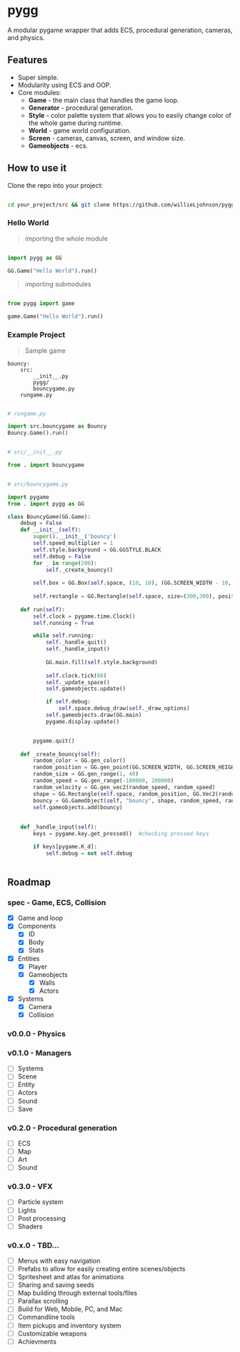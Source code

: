 # pygg

A modular pygame wrapper that adds ECS, procedural generation, cameras, and physics.

## Features

- Super simple.
- Modularity using ECS and OOP.
- Core modules:
    - **Game** - the main class that handles the game loop.
    - **Generator** - procedural generation.
    - **Style** - color palette system that allows you to easily change color of the whole game during runtime.
    - **World** - game world configuration.
    - **Screen** - cameras, canvas, screen, and window size.
    - **Gameobjects** - ecs.

## How to use it

 Clone the repo into your project:

```bash

cd your_project/src && git clone https://github.com/willieLjohnson/pygg.git

```

### Hello World

> importing the whole module

```python

import pygg as GG

GG.Game("Hello World").run()

```

> importing submodules

```python

from pygg import game

game.Game("Hello World").run()


```

### Example Project

> Sample game

```
bouncy:
    src:
        __init__.py
        pygg/
        bouncygame.py
    rungame.py
```

```python

# rungame.py

import src.bouncygame as Bouncy
Bouncy.Game().run()

```

```python

# src/__init__.py

from . import bouncygame

```


```python

# src/bouncygame.py

import pygame
from . import pygg as GG

class BouncyGame(GG.Game):
    debug = False
    def __init__(self):
        super().__init__('bouncy')
        self.speed_multiplier = 1
        self.style.background = GG.GGSTYLE.BLACK
        self.debug = False
        for _ in range(200):
            self._create_bouncy()
            
        self.box = GG.Box(self.space, (10, 10), (GG.SCREEN_WIDTH - 10, GG.SCREEN_HEIGHT - 10), 1, 0)
        
        self.rectangle = GG.Rectangle(self.space, size=(300,300), position=(GG.SCREEN_WIDTH / 2, GG.SCREEN_HEIGHT / 2))
        
    def run(self):
        self.clock = pygame.time.Clock()
        self.running = True

        while self.running:
            self._handle_quit()
            self._handle_input()
            
            GG.main.fill(self.style.background) 
            
            self.clock.tick(60)
            self._update_space()
            self.gameobjects.update()

            if self.debug:
                self.space.debug_draw(self._draw_options)
            self.gameobjects.draw(GG.main)
            pygame.display.update()


        pygame.quit()
    
    def _create_bouncy(self):
        random_color = GG.gen_color()
        random_position = GG.gen_point(GG.SCREEN_WIDTH, GG.SCREEN_HEIGHT)
        random_size = GG.gen_range(1, 40)
        random_speed = GG.gen_range(-100000, 100000)
        random_velocity = GG.gen_vec2(random_speed, random_speed)
        shape = GG.Rectangle(self.space, random_position, GG.Vec2(random_size, random_size), random_color)
        bouncy = GG.GameObject(self, "bouncy", shape, random_speed, random_velocity)
        self.gameobjects.add(bouncy)
        
             
    def _handle_input(self):
        keys = pygame.key.get_pressed()  #checking pressed keys

        if keys[pygame.K_d]:
            self.debug = not self.debug
            
```

## Roadmap


### spec - Game, ECS, Collision

- [x] Game and loop
- [x] Components
  - [x] ID
  - [x] Body
  - [x] Stats
- [x] Entities
  - [x] Player
  - [x] Gameobjects
    - [x] Walls
    - [x] Actors
- [x] Systems
  - [x] Camera
  - [x] Collision

### v0.0.0 - Physics



### v0.1.0 - Managers

- [ ] Systems
- [ ] Scene
- [ ] Entity
- [ ] Actors
- [ ] Sound
- [ ] Save

### v0.2.0 - Procedural generation

- [ ] ECS
- [ ] Map
- [ ] Art
- [ ] Sound

### v0.3.0 - VFX

- [ ] Particle system
- [ ] Lights
- [ ] Post processing
- [ ] Shaders

### v0.x.0 - TBD...

- [ ] Menus with easy navigation
- [ ] Prefabs to allow for easily creating entire scenes/objects
- [ ] Spritesheet and atlas for animations
- [ ] Sharing and saving seeds
- [ ] Map building through external tools/files
- [ ] Parallax scrolling
- [ ] Build for Web, Mobile, PC, and Mac
- [ ] Commandline tools
- [ ] Item pickups and inventory system
- [ ] Customizable weapons
- [ ] Achievments
